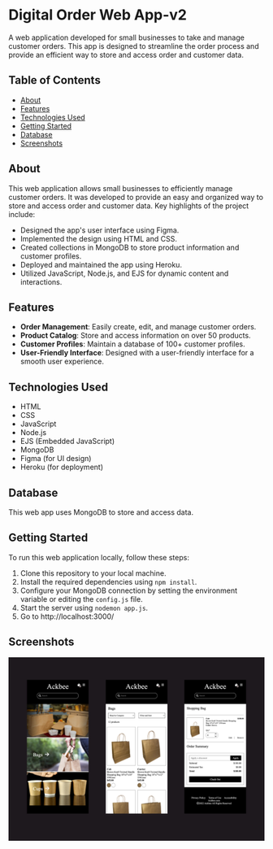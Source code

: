 # Digital Order Web App-v2

A web application developed for small businesses to take and manage customer orders. This app is designed to streamline the order process and provide an efficient way to store and access order and customer data.

## Table of Contents

- [About](#about)
- [Features](#features)
- [Technologies Used](#technologies-used)
- [Getting Started](#getting-started)
- [Database](#database)
- [Screenshots](#screenshots)

## About

This web application allows small businesses to efficiently manage customer orders. It was developed to provide an easy and organized way to store and access order and customer data. Key highlights of the project include:

- Designed the app's user interface using Figma.
- Implemented the design using HTML and CSS.
- Created collections in MongoDB to store product information and customer profiles.
- Deployed and maintained the app using Heroku.
- Utilized JavaScript, Node.js, and EJS for dynamic content and interactions.

## Features

- **Order Management**: Easily create, edit, and manage customer orders.
- **Product Catalog**: Store and access information on over 50 products.
- **Customer Profiles**: Maintain a database of 100+ customer profiles.
- **User-Friendly Interface**: Designed with a user-friendly interface for a smooth user experience.

## Technologies Used

- HTML
- CSS
- JavaScript
- Node.js
- EJS (Embedded JavaScript)
- MongoDB
- Figma (for UI design)
- Heroku (for deployment)

## Database

This web app uses MongoDB to store and access data. 

## Getting Started

To run this web application locally, follow these steps:

1. Clone this repository to your local machine.
2. Install the required dependencies using `npm install`.
3. Configure your MongoDB connection by setting the environment variable or editing the `config.js` file.
4. Start the server using `nodemon app.js`.
5. Go to http://localhost:3000/

## Screenshots



![homePage](https://github.com/hameedahl/orderApp-v2/blob/main/public/images/orderApp.png)





